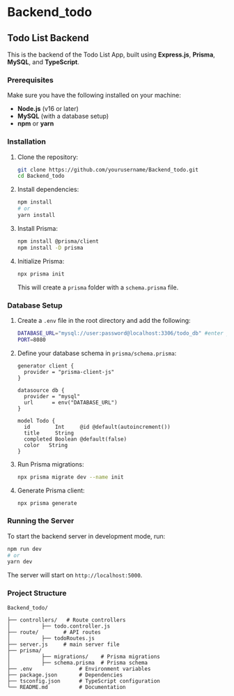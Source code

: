 # Backend_todo

## Todo List Backend

This is the backend of the Todo List App, built using **Express.js**, **Prisma**, **MySQL**, and **TypeScript**.

### Prerequisites
Make sure you have the following installed on your machine:
- **Node.js** (v16 or later)
- **MySQL** (with a database setup)
- **npm** or **yarn**

### Installation
1. Clone the repository:
   ```sh
   git clone https://github.com/yourusername/Backend_todo.git
   cd Backend_todo
   ```
2. Install dependencies:
   ```sh
   npm install  
   # or
   yarn install
   ```
3. Install Prisma:
   ```sh
   npm install @prisma/client
   npm install -D prisma
   ```
4. Initialize Prisma:
   ```sh
   npx prisma init
   ```
   This will create a `prisma` folder with a `schema.prisma` file.

### Database Setup
1. Create a `.env` file in the root directory and add the following:
   ```sh
   DATABASE_URL="mysql://user:password@localhost:3306/todo_db" #enter your database url
   PORT=8080
   ```
2. Define your database schema in `prisma/schema.prisma`:
   ```prisma
   generator client {
     provider = "prisma-client-js"
   }

   datasource db {
     provider = "mysql"
     url      = env("DATABASE_URL")
   }

   model Todo {
     id        Int     @id @default(autoincrement())
     title     String
     completed Boolean @default(false)
     color   String
   }
   ```
3. Run Prisma migrations:
   ```sh
   npx prisma migrate dev --name init
   ```
4. Generate Prisma client:
   ```sh
   npx prisma generate
   ```

### Running the Server
To start the backend server in development mode, run:
```sh
npm run dev  
# or
yarn dev
```
The server will start on `http://localhost:5000`.

### Project Structure
```
Backend_todo/

├── controllers/   # Route controllers
│          ├── todo.controller.js
├── route/        # API routes
│          ├── todoRoutes.js      
├── server.js     # main server file
├── prisma/
│          ├── migrations/    # Prisma migrations
│          ├── schema.prisma  # Prisma schema
├── .env               # Environment variables
├── package.json       # Dependencies
├── tsconfig.json      # TypeScript configuration
└── README.md          # Documentation
```


